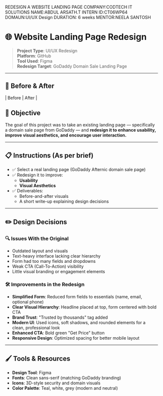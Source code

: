 REDESIGN A WEBSITE LANDING PAGE
COMPANY:CODTECH IT SOLUTIONS
NAME:ABDUL ARSATH.T
INTERN ID:CT06WP64
DOMAUN:UI/UX Design
DURATION: 6 weeks
MENTOR:NEELA SANTOSH
# 🌐 Website Landing Page Redesign

> **Project Type**: UI/UX Redesign  
> **Platform**: GitHub  
> **Tool Used**: Figma  
> **Redesign Target**: GoDaddy Domain Sale Landing Page

---

## 📸 Before & After

| Before | After |

## 🎯 Objective

The goal of this project was to take an existing landing page — specifically a domain sale page from GoDaddy — and **redesign it to enhance usability, improve visual aesthetics, and encourage user interaction.**

---

## 📋 Instructions (As per brief)

- ✅ Select a real landing page (GoDaddy Afternic domain sale page)
- ✅ Redesign it to improve:
  - **Usability**
  - **Visual Aesthetics**
- ✅ Deliverables:
  - Before-and-after visuals
  - A short write-up explaining design decisions

---

## ✏️ Design Decisions

### 🔍 Issues With the Original
- Outdated layout and visuals
- Text-heavy interface lacking clear hierarchy
- Form had too many fields and dropdowns
- Weak CTA (Call-To-Action) visibility
- Little visual branding or engagement elements

### 🛠️ Improvements in the Redesign
- **Simplified Form**: Reduced form fields to essentials (name, email, optional phone)
- **Clear Visual Hierarchy**: Headline placed at top, form centered with bold CTA
- **Brand Trust**: "Trusted by thousands" tag added
- **Modern UI**: Used icons, soft shadows, and rounded elements for a clean, professional look
- **Enhanced CTA**: Bold green "Get Price" button
- **Responsive Design**: Optimized spacing for better mobile layout

---

## 🖌️ Tools & Resources

- **Design Tool**: Figma  
- **Fonts**: Clean sans-serif (matching GoDaddy branding)  
- **Icons**: 3D-style security and domain visuals  
- **Color Palette**: Teal, white, grey (modern and neutral)




